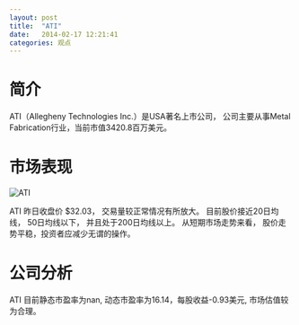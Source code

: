 ```yaml
---
layout: post
title:  "ATI"
date:   2014-02-17 12:21:41
categories: 观点
---
```


# 简介
ATI（Allegheny Technologies Inc.）是USA著名上市公司，
公司主要从事Metal Fabrication行业，当前市值3420.8百万美元。

# 市场表现

![ATI](http://finviz.com/chart.ashx?t=ATI&ty=c&ta=1&p=d&s=l)

ATI 昨日收盘价 $32.03，
交易量较正常情况有所放大。
目前股价接近20日均线，
50日均线以下，
并且处于200日均线以上。
从短期市场走势来看，
股价走势平稳，投资者应减少无谓的操作。

# 公司分析
ATI 目前静态市盈率为nan, 动态市盈率为16.14，每股收益-0.93美元,
市场估值较为合理。
